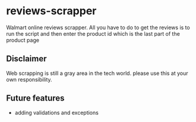 # reviews-scrapper
Walmart online reviews scrapper.
All you have to do to get the reviews is to run the script and then enter the product id which is the last part of the product page
## Disclaimer
Web scrapping is still a gray area in the tech world. please use this at your own responsibility.

## Future features
- adding validations and exceptions
